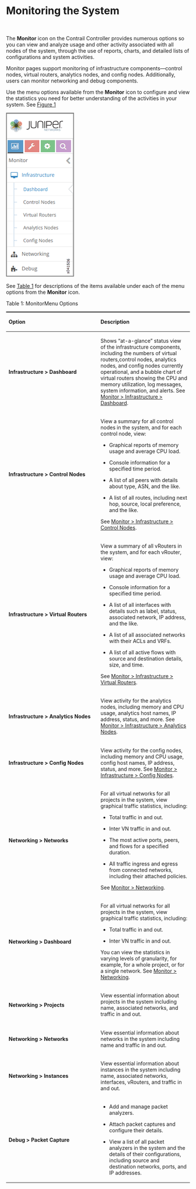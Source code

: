 # Monitoring the System

 

The **Monitor** icon on the Contrail Controller provides numerous
options so you can view and analyze usage and other activity associated
with all nodes of the system, through the use of reports, charts, and
detailed lists of configurations and system activities.

Monitor pages support monitoring of infrastructure components—control
nodes, virtual routers, analytics nodes, and config nodes. Additionally,
users can monitor networking and debug components.

Use the menu options available from the **Monitor** icon to configure
and view the statistics you need for better understanding of the
activities in your system. See
[Figure 1](monitor-vnc.html#monitor-tab-screen)

![Figure 1: Monitor Menu](documentation/images/s041506.gif)

See [Table 1](monitor-vnc.html#monitor-tab) for descriptions of the
items available under each of the menu options from the **Monitor**
icon.

Table 1: MonitorMenu Options

<table data-cellspacing="0" style="border-top:thin solid black;" width="99%">
<colgroup>
<col style="width: 50%" />
<col style="width: 50%" />
</colgroup>
<thead>
<tr class="header">
<th style="text-align: left;"><p>Option</p></th>
<th style="text-align: left;"><p>Description</p></th>
</tr>
</thead>
<tbody>
<tr class="odd">
<td style="text-align: left;"><p><strong>Infrastructure &gt; Dashboard</strong></p></td>
<td style="text-align: left;"><p>Shows “at-a-glance” status view of the infrastructure components, including the numbers of virtual routers,control nodes, analytics nodes, and config nodes currently operational, and a bubble chart of virtual routers showing the CPU and memory utilization, log messages, system information, and alerts. See <a href="../task/configuration/monitor-dashboard-vnc.html">Monitor &gt; Infrastructure &gt; Dashboard</a>.</p></td>
</tr>
<tr class="even">
<td style="text-align: left;"><p><strong>Infrastructure &gt; Control Nodes</strong></p></td>
<td style="text-align: left;"><p>View a summary for all control nodes in the system, and for each control node, view:</p>
<ul>
<li><p>Graphical reports of memory usage and average CPU load.</p></li>
<li><p>Console information for a specified time period.</p></li>
<li><p>A list of all peers with details about type, ASN, and the like.</p></li>
<li><p>A list of all routes, including next hop, source, local preference, and the like.</p></li>
</ul>
<p>See <a href="../task/configuration/monitoring-infrastructure-vnc.html">Monitor &gt; Infrastructure &gt; Control Nodes</a>.</p></td>
</tr>
<tr class="odd">
<td style="text-align: left;"><p><strong>Infrastructure &gt; Virtual Routers</strong></p></td>
<td style="text-align: left;"><p>View a summary of all vRouters in the system, and for each vRouter, view:</p>
<ul>
<li><p>Graphical reports of memory usage and average CPU load.</p></li>
<li><p>Console information for a specified time period.</p></li>
<li><p>A list of all interfaces with details such as label, status, associated network, IP address, and the like.</p></li>
<li><p>A list of all associated networks with their ACLs and VRFs.</p></li>
<li><p>A list of all active flows with source and destination details, size, and time.</p></li>
</ul>
<p>See <a href="../task/configuration/monitoring-vrouters-vnc.html">Monitor &gt; Infrastructure &gt; Virtual Routers</a>.</p></td>
</tr>
<tr class="even">
<td style="text-align: left;"><p><strong>Infrastructure &gt; Analytics Nodes</strong></p></td>
<td style="text-align: left;"><p>View activity for the analytics nodes, including memory and CPU usage, analytics host names, IP address, status, and more. See <a href="../task/configuration/monitor-analytics-vnc.html">Monitor &gt; Infrastructure &gt; Analytics Nodes</a>.</p></td>
</tr>
<tr class="odd">
<td style="text-align: left;"><p><strong>Infrastructure &gt; Config Nodes</strong></p></td>
<td style="text-align: left;"><p>View activity for the config nodes, including memory and CPU usage, config host names, IP address, status, and more. See <a href="../task/configuration/monitor-config-vnc.html">Monitor &gt; Infrastructure &gt; Config Nodes</a>.</p></td>
</tr>
<tr class="even">
<td style="text-align: left;"><p><strong>Networking &gt; Networks</strong></p></td>
<td style="text-align: left;"><p>For all virtual networks for all projects in the system, view graphical traffic statistics, including:</p>
<ul>
<li><p>Total traffic in and out.</p></li>
<li><p>Inter VN traffic in and out.</p></li>
<li><p>The most active ports, peers, and flows for a specified duration.</p></li>
<li><p>All traffic ingress and egress from connected networks, including their attached policies.</p></li>
</ul>
<p>See <a href="../task/configuration/monitoring-networking-vnc.html">Monitor &gt; Networking</a>.</p></td>
</tr>
<tr class="odd">
<td style="text-align: left;"><p><strong>Networking &gt; Dashboard</strong></p></td>
<td style="text-align: left;"><p>For all virtual networks for all projects in the system, view graphical traffic statistics, including:</p>
<ul>
<li><p>Total traffic in and out.</p></li>
<li><p>Inter VN traffic in and out.</p></li>
</ul>
<p>You can view the statistics in varying levels of granularity, for example, for a whole project, or for a single network. See <a href="../task/configuration/monitoring-networking-vnc.html">Monitor &gt; Networking</a>.</p></td>
</tr>
<tr class="even">
<td style="text-align: left;"><p><strong>Networking &gt; Projects</strong></p></td>
<td style="text-align: left;"><p>View essential information about projects in the system including name, associated networks, and traffic in and out.</p></td>
</tr>
<tr class="odd">
<td style="text-align: left;"><p><strong>Networking &gt; Networks</strong></p></td>
<td style="text-align: left;"><p>View essential information about networks in the system including name and traffic in and out.</p></td>
</tr>
<tr class="even">
<td style="text-align: left;"><p><strong>Networking &gt; Instances</strong></p></td>
<td style="text-align: left;"><p>View essential information about instances in the system including name, associated networks, interfaces, vRouters, and traffic in and out.</p></td>
</tr>
<tr class="odd">
<td style="text-align: left;"><p><strong>Debug &gt; Packet Capture</strong></p></td>
<td style="text-align: left;"><ul>
<li><p>Add and manage packet analyzers.</p></li>
<li><p>Attach packet captures and configure their details.</p></li>
<li><p>View a list of all packet analyzers in the system and the details of their configurations, including source and destination networks, ports, and IP addresses.</p></li>
</ul></td>
</tr>
</tbody>
</table>

 
